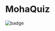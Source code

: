 # MohaQuiz

![badge](https://img.shields.io/endpoint?url=https://gist.githubusercontent.com/Bulisz/6d8144222a6a47f7a7d26b0c8804b6fc/raw/code-coverage.json)
